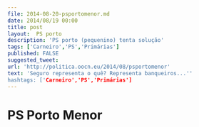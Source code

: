 ```yaml
---
file: 2014-08-20-psportomenor.md
date: 2014/08/19 00:00
title: post
layout:  PS porto
description: 'PS porto (pequenino) tenta solução'
tags: ['Carneiro','PS','Primárias']
published: FALSE
suggested_tweet:
url: 'http://politica.oocn.eu/2014/08/psportomenor'
text: 'Seguro representa o quê? Representa banqueiros...''
hashtags: ['Carneiro','PS','Primárias']
---
```


PS Porto Menor
===
